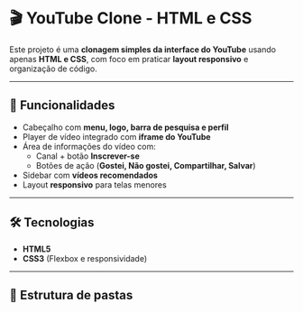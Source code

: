 # 🎬 YouTube Clone - HTML e CSS

Este projeto é uma **clonagem simples da interface do YouTube** usando apenas **HTML e CSS**, com foco em praticar **layout responsivo** e organização de código.

---

## 🚀 Funcionalidades
- Cabeçalho com **menu, logo, barra de pesquisa e perfil**  
- Player de vídeo integrado com **iframe do YouTube**  
- Área de informações do vídeo com:  
  - Canal + botão **Inscrever-se**  
  - Botões de ação (**Gostei, Não gostei, Compartilhar, Salvar**)  
- Sidebar com **vídeos recomendados**  
- Layout **responsivo** para telas menores  

---

## 🛠️ Tecnologias
- **HTML5**
- **CSS3** (Flexbox e responsividade)

---

## 📂 Estrutura de pastas
